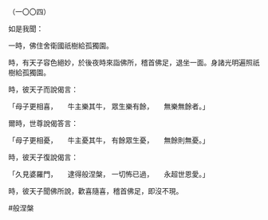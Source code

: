 （一〇〇四）

如是我聞：

一時，佛住舍衛國祇樹給孤獨園。

時，有天子容色絕妙，於後夜時來詣佛所，稽首佛足，退坐一面。身諸光明遍照祇樹給孤獨園。

時，彼天子而說偈言：

「母子更相喜，　　牛主樂其牛，
眾生樂有餘，　　無樂無餘者。」

爾時，世尊說偈答言：

「母子更相憂，　　牛主憂其牛，
有餘眾生憂，　　無餘則無憂。」

時，彼天子復說偈言：

「久見婆羅門，　　逮得般涅槃，
一切怖已過，　　永超世恩愛。」

時，彼天子聞佛所說，歡喜隨喜，稽首佛足，即沒不現。



#般涅槃
